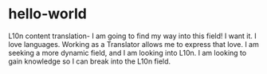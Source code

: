 # hello-world
L10n content translation- I am going to find my way into this field! I want it.
I love languages. Working as a Translator allows me to express that love. I am seeking a more dynamic field, and I am looking into L10n. I am looking to gain knowledge so I can break into the L10n field.
